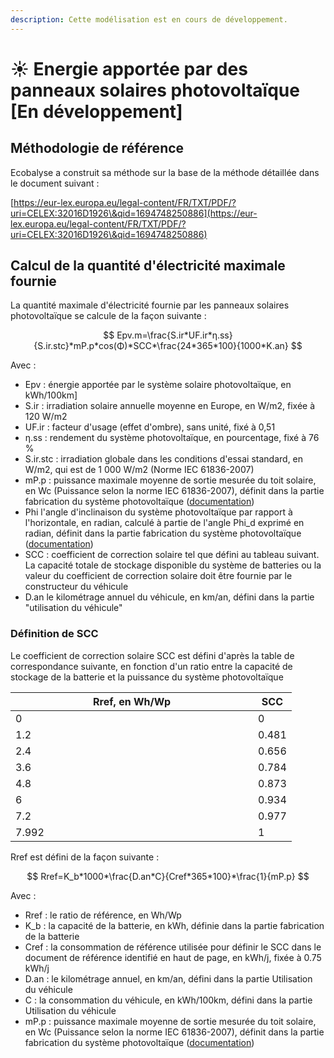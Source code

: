 ```yaml
---
description: Cette modélisation est en cours de développement.
---
```


# ☀️ Energie apportée par des panneaux solaires photovoltaïque \[En développement]

## Méthodologie de référence

Ecobalyse a construit sa méthode sur la base de la méthode détaillée dans le document suivant :

[https://eur-lex.europa.eu/legal-content/FR/TXT/PDF/?uri=CELEX:32016D1926\&qid=1694748250886](https://eur-lex.europa.eu/legal-content/FR/TXT/PDF/?uri=CELEX:32016D1926\&qid=1694748250886)

## Calcul de la quantité d'électricité maximale fournie

La quantité maximale d'électricité fournie par les panneaux solaires photovoltaïque se calcule de la façon suivante : &#x20;

$$
Epv.m=\frac{S.ir*UF.ir*η.ss}{S.ir.stc}*mP.p*cos(Φ)*SCC*\frac{24*365*100}{1000*K.an}
$$

Avec :&#x20;

* Epv : énergie apportée par le système solaire photovoltaïque, en kWh/100km]&#x20;
* S.ir : irradiation solaire annuelle moyenne en Europe, en W/m2, fixée à 120 W/m2&#x20;
* UF.ir : facteur d'usage (effet d'ombre), sans unité, fixé à 0,51&#x20;
* η.ss : rendement du système photovoltaïque, en pourcentage, fixé à 76 %&#x20;
* S.ir.stc : irradiation globale dans les conditions d'essai standard, en W/m2, qui est de 1 000 W/m2 (Norme IEC 61836-2007)
* mP.p : puissance maximale moyenne de sortie mesurée du toit solaire, en Wc (Puissance selon la norme IEC 61836-2007), définit dans la partie fabrication du système photovoltaïque ([documentation](../../fabrication-des-composants/systeme-photovoltaiques.md))
* Phi l'angle d'inclinaison du système photovoltaïque par rapport à l'horizontale, en radian, calculé à partie de l'angle Phi\_d exprimé en radian, définit dans la partie fabrication du système photovoltaïque ([documentation](../../fabrication-des-composants/systeme-photovoltaiques.md))
* SCC : coefficient de correction solaire tel que défini au tableau suivant. La capacité totale de stockage disponible du système de batteries ou la valeur du coefficient de correction solaire doit être fournie par le constructeur du véhicule
* D.an le kilométrage annuel du véhicule, en km/an, défini dans la partie "utilisation du véhicule"

### Définition de SCC

Le coefficient de correction solaire SCC est défini d'après la table de correspondance suivante, en fonction d'un ratio entre la capacité de stockage de la batterie et la puissance du système photovoltaïque

<table><thead><tr><th width="372">Rref, en Wh/Wp</th><th>SCC</th></tr></thead><tbody><tr><td>0</td><td>0</td></tr><tr><td>1.2</td><td>0.481</td></tr><tr><td>2.4</td><td>0.656</td></tr><tr><td>3.6</td><td>0.784</td></tr><tr><td>4.8</td><td>0.873</td></tr><tr><td>6</td><td>0.934</td></tr><tr><td>7.2</td><td>0.977</td></tr><tr><td>7.992</td><td>1</td></tr></tbody></table>

Rref est défini de la façon suivante :

$$
Rref=K_b*1000*\frac{D.an*C}{Cref*365*100}*\frac{1}{mP.p}
$$

Avec :&#x20;

* Rref : le ratio de référence, en Wh/Wp
* K\_b : la capacité de la batterie, en kWh, définie dans la partie fabrication de la batterie&#x20;
* Cref : la consommation de référence utilisée pour définir le SCC dans le document de référence identifié en haut de page, en kWh/j, fixée à 0.75 kWh/j
* D.an : le kilométrage annuel, en km/an, défini dans la partie Utilisation du véhicule
* C : la consommation du véhicule, en kWh/100km, défini dans la partie Utilisation du véhicule
* mP.p : puissance maximale moyenne de sortie mesurée du toit solaire, en Wc (Puissance selon la norme IEC 61836-2007), définit dans la partie fabrication du système photovoltaïque ([documentation](../../fabrication-des-composants/systeme-photovoltaiques.md))

